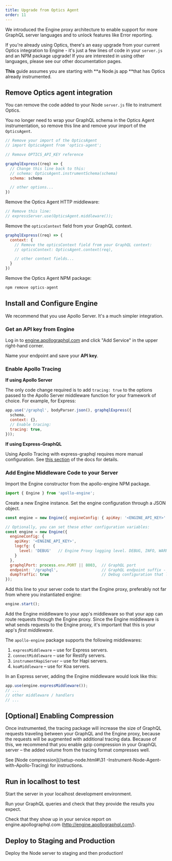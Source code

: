 ```yaml
---
title: Upgrade from Optics Agent
order: 11
---
```


We introduced the Engine proxy architecture to enable support for more GraphQL server languages and to unlock features like Error reporting. 

If you're already using Optics, there's an easy upgrade from your current Optics integration to Engine - it's just a few lines of code in your `server.js` and an NPM package upgrade! If you are interested in using other languages, please see our other documentation pages.

**This** guide assumes you are starting with **a Node.js app **that has Optics already instrumented.

<h2 id="remove-optics-agent-instrumentation" title="Remove Optics Agent integration">Remove Optics agent integration</h2>

You can remove the code added to your Node `server.js` file to instrument Optics.

You no longer need to wrap your GraphQL schema in the Optics Agent instrumentation, so remove this line and remove your import of the `OpticsAgent`.

```javascript
// Remove your import of the OpticsAgent
// import OpticsAgent from 'optics-agent';

// Remove OPTICS_API_KEY reference

graphqlExpress((req) => {
  // Change this line back to this:
  // schema: OpticsAgent.instrumentSchema(schema)
  schema: schema

  // other options...
})
```

Remove the Optics Agent HTTP middleware:

```javascript
// Remove this line:
// expressServer.use(OpticsAgent.middleware());
```

Remove the `opticsContext` field from your GraphQL context.

```javascript
graphqlExpress((req) => {
  context: {
    // Remove the opticsContext field from your GraphQL context:
    // opticsContext: OpticsAgent.context(req),

    // other context fields...
  }
})
```

Remove the Optics Agent NPM package:

```javascript
npm remove optics-agent
```

<h2 id="install-and-configure-engine" title="Install and Configure Engine">Install and Configure Engine</h2>

We recommend that you use Apollo Server. It's a much simpler integration.

<h3 id="get-api-key" title="Get your API Key">Get an API key from Engine</h3>

Log in to [engine.apollographql.com](https://engine.apollographql.com) and click "Add Service" in the upper right-hand corner.

Name your endpoint and save your **API key**.

<h3 id="enable-apollo-tracing" title="Enable Apollo Tracing">Enable Apollo Tracing</h3>

**If using Apollo Server**

The only code change required is to add `tracing: true` to the options passed to the Apollo Server middleware function for your framework of choice. For example, for Express:

```javascript
app.use('/graphql', bodyParser.json(), graphqlExpress({
  schema,
  context: {},
  // Enable tracing:
  tracing: true,
}));
```

**If using Express-GraphQL**

Using Apollo Tracing with express-graphql requires more manual configuration. See [this section](https://github.com/apollographql/apollo-tracing-js#express-graphql) of the docs for details.

<h3 id="add-engine-middleware" title="Add Engine Middleware">Add Engine Middleware Code to your Server</h3>

Import the Engine constructor from the apollo-engine NPM package.

```javascript
import { Engine } from 'apollo-engine';
```

Create a new Engine instance. Set the engine configuration through a JSON object.

```javascript
const engine = new Engine({ engineConfig: { apiKey: '<ENGINE_API_KEY>' } });

// Optionally, you can set these other configuration variables:
const engine = new Engine({
  engineConfig: {
    apiKey: '<ENGINE_API_KEY>',
    logcfg: {
      level: 'DEBUG'   // Engine Proxy logging level. DEBUG, INFO, WARN or ERROR
    }
  },
  graphqlPort: process.env.PORT || 8003,  // GraphQL port
  endpoint: '/graphql',                   // GraphQL endpoint suffix - '/graphql' by default
  dumpTraffic: true                       // Debug configuration that logs traffic between Proxy and GraphQL server
});
```

Add this line to your server code to start the Engine proxy, preferably not far from where you instantiated engine:

```javascript
engine.start();
```

Add the Engine middleware to your app's middleware so that your app can route requests through the Engine proxy. Since the Engine middleware is what sends requests to the Engine proxy, it's important that this is your app's _first middleware_.

The `apollo-engine` package supports the following middlewares:
1. `expressMiddleware` – use for Express servers.
2. `connectMiddleware` – use for Restify servers.
3. `instrumentHapiServer` – use for Hapi servers.
4. `koaMiddleware` – use for Koa servers.

In an Express server, adding the Engine middleware would look like this:

```javascript
app.use(engine.expressMiddleware());
// ...
// other middleware / handlers
// ...
```

<h2 id="enabling-compression" title="Enabling Compression">[Optional] Enabling Compression</h2>

Once instrumented, the tracing package will increase the size of GraphQL requests traveling between your GraphQL and the Engine proxy, because the requests will be augmented with additional tracing data.
Because of this, we recommend that you enable gzip compression in your GraphQL server – the added volume from the tracing format compresses well.

See [Node compression](/setup-node.html#\31 -Instrument-Node-Agent-with-Apollo-Tracing) for instructions.

<h2 id="test" title="Test">Run in localhost to test</h2>

Start the server in your localhost development environment.

Run your GraphQL queries and check that they provide the results you expect.

Check that they show up in your service report on engine.apollographql.com (http://engine.apollographql.com/).

<h2 id="deploy" title="Deploy"> Deploy to Staging and Production</h2>

Deploy the Node server to staging and then production!
